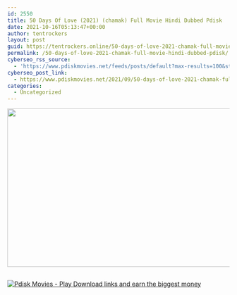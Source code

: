 ```yaml
---
id: 2550
title: 50 Days Of Love (2021) (chamak) Full Movie Hindi Dubbed Pdisk
date: 2021-10-16T05:13:47+00:00
author: tentrockers
layout: post
guid: https://tentrockers.online/50-days-of-love-2021-chamak-full-movie-hindi-dubbed-pdisk/
permalink: /50-days-of-love-2021-chamak-full-movie-hindi-dubbed-pdisk/
cyberseo_rss_source:
  - 'https://www.pdiskmovies.net/feeds/posts/default?max-results=100&start-index=401'
cyberseo_post_link:
  - https://www.pdiskmovies.net/2021/09/50-days-of-love-2021-chamak-full-movie.html
categories:
  - Uncategorized
---
```

<div class="separator">
  <a href="https://1.bp.blogspot.com/-aFqeXZXTtMc/YUXG8g2yPmI/AAAAAAAAbPE/pR-oJARy3w80sNA1NduSXpvp53vNymJ4ACLcBGAsYHQ/s1280/50%2BDays%2BOf%2BLove%2B%25282021%2529%2B%2BFull%2BMovie%2BHindi%2BDubbed%2BPdisk.jpg"><img loading="lazy" border="0" data-original-height="720" data-original-width="1280" height="360" src="https://1.bp.blogspot.com/-aFqeXZXTtMc/YUXG8g2yPmI/AAAAAAAAbPE/pR-oJARy3w80sNA1NduSXpvp53vNymJ4ACLcBGAsYHQ/w640-h360/50%2BDays%2BOf%2BLove%2B%25282021%2529%2B%2BFull%2BMovie%2BHindi%2BDubbed%2BPdisk.jpg" width="640" /></a>
</div>



## 

[![](https://1.bp.blogspot.com/-KJZYdQTn3nw/YS8VdIdXMyI/AAAAAAAAaw4/BR8dsGkpxw0T8C_4G4ALfMA7cP79KN3kwCLcBGAsYHQ/w400-h58/play_download_buttuons-removebg-preview.png "Pdisk Movies - Play Download links and earn the biggest money")](https://kofilink.com/1/bnYybGFsMDAwNDk4?dn=1)